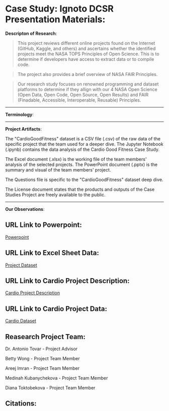 # Case Study: Ignoto DCSR Presentation Materials: 

**Descripton of Research**: 

> This project reviews different online projects found on the Internet (GitHub, Kaggle, and others) and ascertains whether the identified projects meet the NASA TOPS Principles of Open Science. This is to determine if developers have access to extract data or to compile code.

> The project also provides a brief overview of NASA FAIR Principles. 

> Our research study focuses on renowned programming and dataset platforms to determine if they allign with our 4 NASA Open Science (Open Data, Open Code, Open Source, Open Results) and FAIR (Finadable, Accessible, Interoperable, Reusable) Principles. 

---
**Terminology**: 



---
**Project Artifacts**:

The "CardioGoodFitness" dataset is a CSV file (.csv) of the raw data of the specific project that the team used for a deeper dive.
The Jupyter Notebook (.ipynb) contains the data analysis of the Cardio Good Fitness Case Study. 

The Excel document (.xlsx) is the working file of the team members' analysis of the selected projects.
The PowerPoint document (.pptx) is the summary and visual of the team members' project.

The Questions file is specific to the "CardioGoodFitness" dataset deep dive. 

The License document states that the products and outputs of the Case Studies Project are freely available to the public.

---

**Our Observations**: 


## URL Link to Powerpoint: 
[Powerpoint](https://www.canva.com/design/DAGLO5h5L-U/GtQWbaLom2BIiSnMF4-cyg/view?utm_content=DAGLO5h5L-U&utm_campaign=designshare&utm_medium=link&utm_source=editor)

## URL Link to Excel Sheet Data: 
[Project Dataset](https://docs.google.com/spreadsheets/d/1O1nlu68Dc1im27d3agRsesjjbSISr_olw8vQcwFQpig/edit?usp=sharing)

## URL Link to Cardio Project Description: 
[Cardio Project Description](https://www.kaggle.com/datasets/saurav9786/cardiogoodfitness)

## URL Link to Cardio Project Data: 
[Cardio Dataset](https://raw.githubusercontent.com/antoniotovargh/Data/main/CardioGoodFitness.csv)

## Reasearch Project Team: 
 
Dr. Antonio Tovar - Project Advisor 

Betty Wong - Project Team Member 

Areej Imran - Project Team Member

Medinah Kubanychekova - Project Team Member

Diana Toktobekova - Project Team Member

## Citations:
